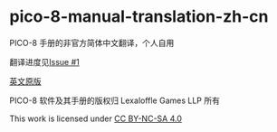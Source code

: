 # pico-8-manual-translation-zh-cn
PICO-8 手册的非官方简体中文翻译，个人自用

翻译进度见[Issue #1](https://github.com/fadedflower/pico-8-manual-translation-zh-cn/issues/1)

[英文原版](https://www.lexaloffle.com/dl/docs/pico-8_manual.html)

PICO-8 软件及其手册的版权归 Lexaloffle Games LLP 所有

This work is licensed under [CC BY-NC-SA 4.0](http://creativecommons.org/licenses/by-nc-sa/4.0/?ref=chooser-v1)

